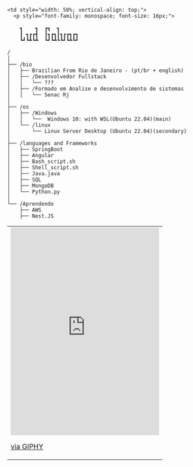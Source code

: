 <table>
  <tr>
    <td style="width: 100%;">
      <iframe src="https://giphy.com/embed/OmqK79hh10caJyG8i6" width="343" height="480" style="" frameBorder="0" class="giphy-embed" allowFullScreen></iframe>
      <p><a href="https://giphy.com/gifs/perfectloop-windows-98-perfectl00p-OmqK79hh10caJyG8i6">via GIPHY</a></p>
    </td>

    <td style="width: 50%; vertical-align: top;">
      <p style="font-family: monospace; font-size: 16px;">
      
        ┓    ┓  ┏┓  ┓      
        ┃ ┓┏┏┫  ┃┓┏┓┃┓┏┏┓┏┓
        ┗┛┗┻┗┻  ┗┛┗┻┗┗┛┗┻┗┛
  </p>
      
    /
    │
    ├── /bio
    │   ├── Brazilian From Rio de Janeiro - (pt/br + english)
    │   ├── /Desenvolvedor Fullstack
    │   │   └── ???
    │   ├── /Formado em Analise e desenvolvimento de sistemas
    │   │   └── Senac Rj
    │
    ├── /os
    │   ├── /Windows
    │   │   └──  Windows 10: with WSL(Ubuntu 22.04)(main)
    │   └── /linux
    │       └── Linux Server Desktop (Ubuntu 22.04)(secondary)
    │
    ├── /languages and Frameworks
    │   ├── SpringBoot
    │   ├── Angular
    │   ├── Bash_script.sh
    │   ├── Shell_script.sh
    │   ├── Java.java
    │   ├── SQL
    │   ├── MongoDB
    │   └── Python.py
    │
    └── /Aprendendo
        ├── AWS
        ├── Nest.JS
  </tr>
</table>
